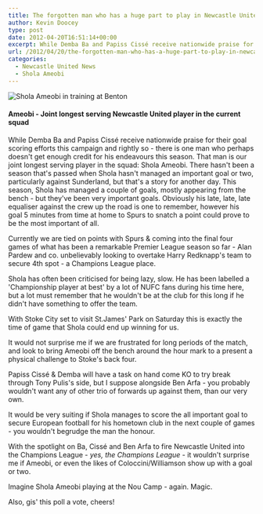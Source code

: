 ```yaml
---
title: The forgotten man who has a huge part to play in Newcastle United’s Top 4 push
author: Kevin Doocey
type: post
date: 2012-04-20T16:51:14+00:00
excerpt: While Demba Ba and Papiss Cissé receive nationwide praise for their goal scoring efforts this campaign and rightly so – there is one man who perhaps doesn’t get enough credit..
url: /2012/04/20/the-forgotten-man-who-has-a-huge-part-to-play-in-newcastle-uniteds-top-4-push/
categories:
  - Newcastle United News
  - Shola Ameobi
---
```


![Shola Ameobi in training at Benton](https://www.tynetime.com/wp-content/uploads/2012/04/Shola-Ameobi-NUFC-2012.jpg "Shola-Ameobi-NUFC-2012")

#### Ameobi - Joint longest serving Newcastle United player in the current squad

While Demba Ba and Papiss Cissé receive nationwide praise for their goal scoring efforts this campaign and rightly so - there is one man who perhaps doesn't get enough credit for his endeavours this season. That man is our joint longest serving player in the squad: Shola Ameobi. There hasn't been a season that's passed when Shola hasn't managed an important goal or two, particularly against  Sunderland, but that's a story for another day. This season, Shola has managed a couple of goals, mostly appearing from the bench - but they've been very important goals. Obviously his late, late, late equaliser against the crew up the road is one to remember, however his goal 5 minutes from time at home to Spurs to snatch a point could prove to be the most important of all.

Currently we are tied on points with Spurs & coming into the final four games of what has been a remarkable Premier League season so far - Alan Pardew and co. unbelievably looking to overtake Harry Redknapp's team to secure 4th spot - a Champions League place.

Shola has often been criticised for being lazy, slow. He has been labelled a 'Championship player at best' by a lot of NUFC fans during his time here, but a lot must remember that he wouldn't be at the club for this long if he didn't have something to offer the team.

With Stoke City set to visit St.James' Park on Saturday this is exactly the time of game that Shola could end up winning for us.

It would not surprise me if we are frustrated for long periods of the match, and look to bring Ameobi off the bench around the hour mark to a present a physical challenge to Stoke's back four.

Papiss Cissé & Demba will have a task on hand come KO to try break through Tony Pulis's side, but I suppose alongside Ben Arfa - you probably wouldn't want any of other trio of forwards up against them, than our very own.

It would be very suiting if Shola manages to score the all important goal to secure European football for his hometown club in the next couple of games - you wouldn't begrudge the man the honour.

With the spotlight on Ba, Cissé and Ben Arfa to fire Newcastle United into the Champions League - _yes, the Champions League_ - it wouldn't surprise me if Ameobi, or even the likes of Coloccini/Williamson show up with a goal or two.

Imagine Shola Ameobi playing at the Nou Camp - again. Magic.

Also, gis' this poll a vote, cheers!
